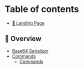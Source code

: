 # Table of contents

* [👋 Landing Page](README.md)

## 👀 Overview

* [Base64 Serializer](overview/base64-serializer.md)
* [Commands](overview/commands/README.md)
  * [Commands](overview/commands/commands.md)
